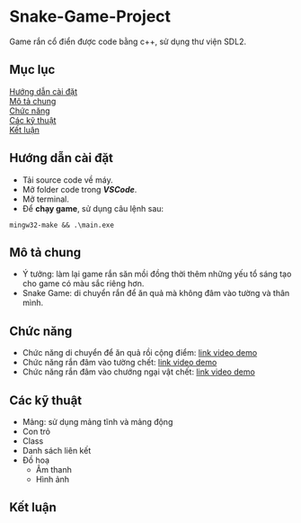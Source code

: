 # Snake-Game-Project
Game rắn cổ điển được code bằng c++, sử dụng thư viện SDL2.  
## Mục lục  
[Hướng dẫn cài đặt](#hướng-dẫn-cài-đặt)  
[Mô tả chung](#cài-đặt-chung)  
[Chức năng](#chức-năng)  
[Các kỹ thuật](#các-kĩ-thuật)  
[Kết luận](#kết-luận)  
## Hướng dẫn cài đặt  
  - Tải source code về máy.
  - Mở folder code trong **_VSCode_**.  
  - Mở terminal.
  - Để **chạy game**, sử dụng câu lệnh sau: 
  ```
  mingw32-make && .\main.exe
  ```
## Mô tả chung
  - Ý tưởng: làm lại game rắn săn mồi đồng thời thêm những yếu tổ sáng tạo cho game có màu sắc riêng hơn.
  - Snake Game: di chuyển rắn để ăn quả mà không đâm vào tường và thân mình.  
## Chức năng
  - Chức năng di chuyển để ăn quả rồi cộng điểm: [link video demo](https://courses.uet.vnu.edu.vn/)
  - Chức năng rắn đâm vào tường chết: [link video demo](https://courses.uet.vnu.edu.vn/)
  - Chức năng rắn đâm vào chướng ngại vật chết: [link video demo](https://courses.uet.vnu.edu.vn/)
## Các kỹ thuật
  - Mảng: sử dụng mảng tĩnh và mảng động
  - Con trỏ
  - Class
  - Danh sách liên kết
  - Đồ hoạ
      - Âm thanh
      - Hình ảnh
## Kết luận 
 
